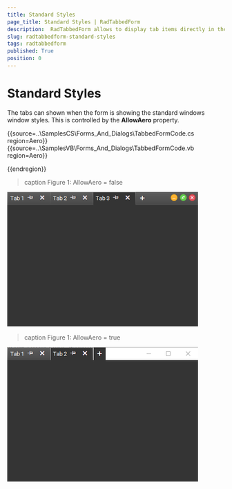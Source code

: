 ```yaml
---
title: Standard Styles
page_title: Standard Styles | RadTabbedForm
description:  RadTabbedForm allows to display tab items directly in the title bar  
slug: radtabbedform-standard-styles
tags: radtabbedform
published: True
position: 0
---
```


# Standard Styles

The tabs can shown when the form is showing the standard windows window styles. This is controlled by the __AllowAero__ property. 


{{source=..\SamplesCS\Forms_And_Dialogs\TabbedFormCode.cs region=Aero}} 
{{source=..\SamplesVB\Forms_And_Dialogs\TabbedFormCode.vb region=Aero}} 

{{endregion}} 


>caption Figure 1: AllowAero = false

![radtabbedform-standard-styles001](images/radtabbedform-standard-styles001.png)

>caption Figure 1: AllowAero = true

![radtabbedform-standard-styles002](images/radtabbedform-standard-styles002.png)
